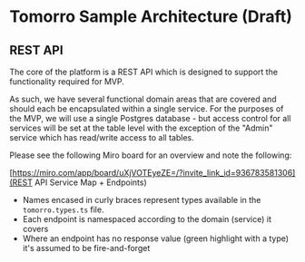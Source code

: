 # Tomorro Sample Architecture (Draft)

## REST API

The core of the platform is a REST API which is designed to support the functionality required for MVP.

As such, we have several functional domain areas that are covered and should each be encapsulated within a single service. For the purposes of the MVP, we will use a single Postgres database - but access control for all services will be set at the table level with the exception of the "Admin" service which has read/write access to all tables.

Please see the following Miro board for an overview and note the following:

[https://miro.com/app/board/uXjVOTEyeZE=/?invite_link_id=936783581306](REST API Service Map + Endpoints)

- Names encased in curly braces represent types available in the `tomorro.types.ts` file.
- Each endpoint is namespaced according to the domain (service) it covers
- Where an endpoint has no response value (green highlight with a type) it's assumed to be fire-and-forget

